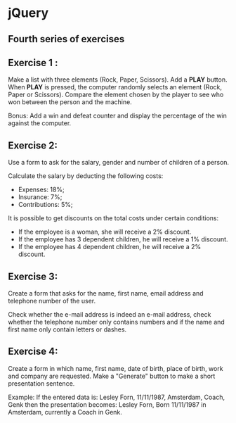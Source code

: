 # jQuery

## Fourth series of exercises

## Exercise 1 :

Make a list with three elements (Rock, Paper, Scissors). Add a **PLAY** button. When **PLAY** is pressed, the computer randomly selects an element (Rock, Paper or Scissors). Compare the element chosen by the player to see who won between the person and the machine.

Bonus: Add a win and defeat counter and display the percentage of the win against the computer.

## Exercise 2:

Use a form to ask for the salary, gender and number of children of a person.

Calculate the salary by deducting the following costs:
- Expenses: 18%;
- Insurance: 7%;
- Contributions: 5%;

It is possible to get discounts on the total costs under certain conditions:
- If the employee is a woman, she will receive a 2% discount.
- If the employee has 3 dependent children, he will receive a 1% discount.
- If the employee has 4 dependent children, he will receive a 2% discount.

## Exercise 3:

Create a form that asks for the name, first name, email address and telephone number of the user.

Check whether the e-mail address is indeed an e-mail address, check whether the telephone number only contains numbers and if the name and first name only contain letters or dashes.

## Exercise 4:

Create a form in which name, first name, date of birth, place of birth, work and company are requested.
Make a "Generate" button to make a short presentation sentence.

Example: If the entered data is:
Lesley Forn, 11/11/1987, Amsterdam, Coach, Genk
then the presentation becomes:
Lesley Forn, Born 11/11/1987 in Amsterdam, currently a Coach in Genk.
